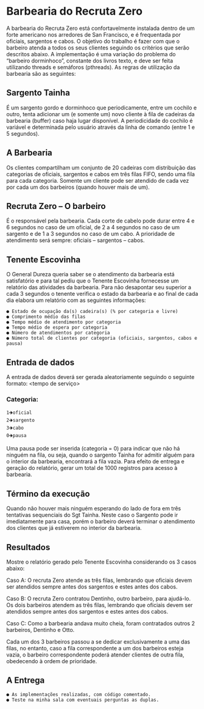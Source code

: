 
# Barbearia do Recruta Zero
A barbearia do Recruta Zero está confortavelmente instalada dentro de um forte americano nos
arredores de San Francisco, e é frequentada por oficiais, sargentos e cabos. O objetivo do trabalho é fazer com que o barbeiro atenda a todos os seus clientes seguindo os critérios que serão descritos abaixo. A implementação é uma variação do problema do “barbeiro dorminhoco”, constante dos livros texto, e deve ser feita utilizando threads e semáforos (pthreads). As regras de utilização da barbearia são as seguintes:

## Sargento Tainha
É um sargento gordo e dorminhoco que periodicamente, entre um cochilo e outro, tenta adicionar um (e somente um) novo cliente à fila de cadeiras da barbearia (buffer) caso haja lugar disponível. A periodicidade do cochilo é variável e determinada pelo usuário através da linha de comando (entre 1 e 5 segundos).

## A Barbearia
Os clientes compartilham um conjunto de 20 cadeiras com distribuição das categorias de oficiais, sargentos e cabos em três filas FIFO, sendo uma fila para cada categoria. Somente um cliente pode ser atendido de cada vez por cada um dos barbeiros (quando houver mais de um).

## Recruta Zero – O barbeiro
É o responsável pela barbearia. Cada corte de cabelo pode durar entre 4 e 6 segundos no caso de um oficial, de 2 a 4 segundos no caso de um sargento e de 1 a 3 segundos no caso de um cabo. A prioridade de atendimento será sempre: oficiais – sargentos – cabos.

## Tenente Escovinha

O General Dureza queria saber se o atendimento da barbearia está satisfatório e para tal pediu que o Tenente Escovinha fornecesse um relatório das atividades da barbearia. Para não desapontar seu superior a cada 3 segundos o tenente verifica o estado da barbearia e ao final de cada dia elabora um relatório com as seguintes informações:

    ● Estado de ocupação da(s) cadeira(s) (% por categoria e livre)
    ● Comprimento médio das filas
    ● Tempo médio de atendimento por categoria
    ● Tempo médio de espera por categoria
    ● Número de atendimentos por categoria
    ● Número total de clientes por categoria (oficiais, sargentos, cabos e pausa)

## Entrada de dados
A entrada de dados deverá ser gerada aleatoriamente seguindo o seguinte formato:
<categoria><tempo de serviço>

### Categoria:
    1🡺oficial 
    2🡺sargento 
    3🡺cabo
    0🡺pausa
Uma pausa pode ser inserida (categoria = 0) para indicar que não há ninguém na fila, ou seja, quando o sargento Tainha for admitir alguém para o interior da barbearia, encontrará a fila vazia. Para efeito de entrega e geração do relatório, gerar um total de 1000 registros para acesso à barbearia.

## Término da execução
Quando não houver mais ninguém esperando do lado de fora em três tentativas sequenciais do Sgt
Tainha. Neste caso o Sargento pode ir imediatamente para casa, porém o barbeiro deverá terminar o atendimento dos clientes que já estiverem no interior da barbearia.

## Resultados

Mostre o relatório gerado pelo Tenente Escovinha considerando os 3 casos abaixo:

Caso A: O recruta Zero atende as três filas, lembrando que oficiais devem ser atendidos sempre antes dos sargentos e estes antes dos cabos.

Caso B: O recruta Zero contratou Dentinho, outro barbeiro, para ajudá-lo. Os dois barbeiros atendem as três filas, lembrando que oficiais devem ser atendidos sempre antes dos sargentos e estes antes dos
cabos.

Caso C: Como a barbearia andava muito cheia, foram contratados outros 2 barbeiros, Dentinho e Otto.

Cada um dos 3 barbeiros passou a se dedicar exclusivamente a uma das filas, no entanto, caso a fila correspondente a um dos barbeiros esteja vazia, o barbeiro correspondente poderá atender clientes de outra fila, obedecendo à ordem de prioridade.

## A Entrega
    ● As implementações realizadas, com código comentado.
    ● Teste na minha sala com eventuais perguntas as duplas.